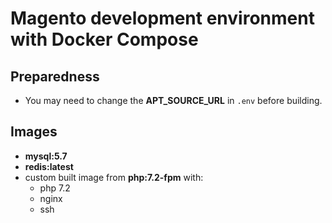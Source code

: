 # Magento development environment with Docker Compose


## Preparedness

- You may need to change the **APT_SOURCE_URL** in `.env` before building.


## Images

- **mysql:5.7**
- **redis:latest**
- custom built image from **php:7.2-fpm** with:
    - php 7.2
    - nginx
    - ssh
